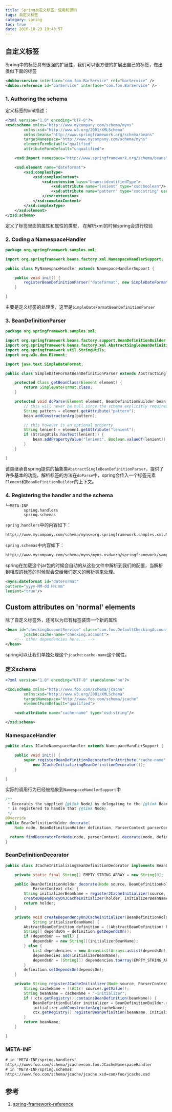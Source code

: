 ```yaml
---
title: Spring自定义标签，使用和源码
tags: 自定义标签
category: spring
toc: true
date: 2016-10-23 19:43:57
---
```



## 自定义标签

Spring中的标签具有很强的扩展性，我们可以很方便的扩展出自己的标签，做出类似下面的标签
```xml
<dubbo:service interface="com.foo.BarService" ref="barService" />
<dubbo:reference id="barService" interface="com.foo.BarService" />
```

### 1. Authoring the schema
定义标签的xml描述：

```xml
<?xml version="1.0" encoding="UTF-8"?>
<xsd:schema xmlns="http://www.mycompany.com/schema/myns"
        xmlns:xsd="http://www.w3.org/2001/XMLSchema"
        xmlns:beans="http://www.springframework.org/schema/beans"
        targetNamespace="http://www.mycompany.com/schema/myns"
        elementFormDefault="qualified"
        attributeFormDefault="unqualified">

    <xsd:import namespace="http://www.springframework.org/schema/beans"/>

    <xsd:element name="dateformat">
        <xsd:complexType>
            <xsd:complexContent>
                <xsd:extension base="beans:identifiedType">
                    <xsd:attribute name="lenient" type="xsd:boolean"/>
                    <xsd:attribute name="pattern" type="xsd:string" use="required"/>
                </xsd:extension>
            </xsd:complexContent>
        </xsd:complexType>
    </xsd:element>
</xsd:schema>
```
定义了标签里面的属性和属性的类型， 在解析xml的时候spring会进行校验

### 2. Coding a NamespaceHandler

```java
package org.springframework.samples.xml;

import org.springframework.beans.factory.xml.NamespaceHandlerSupport;

public class MyNamespaceHandler extends NamespaceHandlerSupport {

    public void init() {
        registerBeanDefinitionParser("dateformat", new SimpleDateFormatBeanDefinitionParser());
    }

}
```
主要是定义标签的处理类，这里是`SimpleDateFormatBeanDefinitionParser`

### 3. BeanDefinitionParser
```java
package org.springframework.samples.xml;

import org.springframework.beans.factory.support.BeanDefinitionBuilder;
import org.springframework.beans.factory.xml.AbstractSingleBeanDefinitionParser;
import org.springframework.util.StringUtils;
import org.w3c.dom.Element;

import java.text.SimpleDateFormat;

public class SimpleDateFormatBeanDefinitionParser extends AbstractSingleBeanDefinitionParser {

    protected Class getBeanClass(Element element) {
        return SimpleDateFormat.class;
    }

    protected void doParse(Element element, BeanDefinitionBuilder bean) {
        // this will never be null since the schema explicitly requires that a value be supplied
        String pattern = element.getAttribute("pattern");
        bean.addConstructorArg(pattern);

        // this however is an optional property
        String lenient = element.getAttribute("lenient");
        if (StringUtils.hasText(lenient)) {
            bean.addPropertyValue("lenient", Boolean.valueOf(lenient));
        }
    }

}
```

该类继承自spring提供的抽象类`AbstractSingleBeanDefinitionParser`，提供了许多基本的功能，解析标签的方法在`doParse`中，spring会传入一个标签元素`Element`和`BeanDefinitionBuilder`的上下文。

### 4. Registering the handler and the schema
```
└─META-INF
        spring.handlers
        spring.schemas
```
`spring.handlers`中的内容如下：

```xml
http\://www.mycompany.com/schema/myns=org.springframework.samples.xml.MyNamespaceHandler
```
`spring.schemas`中内容如下：

```xml
http\://www.mycompany.com/schema/myns/myns.xsd=org/springframework/samples/xml/myns.xsd
```

spring在加载这个jar包的时候会自动的从这些文件中解析到我们的配置，当解析到相应的标签的时候就会交给我们定义的解析类来处理。
```xml
<myns:dateformat id="dateFormat"
pattern="yyyy-MM-dd HH:mm"
lenient="true"/>
```

## Custom attributes on 'normal' elements

除了自定义标签外，还可以为已有标签装饰一个新的属性

```xml
<bean id="checkingAccountService" class="com.foo.DefaultCheckingAccountService"
        jcache:cache-name="checking.account">
    <!-- other dependencies here... -->
</bean>
```
spring可以让我们单独处理这个`jcache:cache-name`这个属性。

### 定义schema

```xml
<?xml version="1.0" encoding="UTF-8" standalone="no"?>

<xsd:schema xmlns="http://www.foo.com/schema/jcache"
        xmlns:xsd="http://www.w3.org/2001/XMLSchema"
        targetNamespace="http://www.foo.com/schema/jcache"
        elementFormDefault="qualified">

    <xsd:attribute name="cache-name" type="xsd:string"/>

</xsd:schema>
```

### NamespaceHandler

```java
public class JCacheNamespaceHandler extends NamespaceHandlerSupport {

    public void init() {
        super.registerBeanDefinitionDecoratorForAttribute("cache-name",
            new JCacheInitializingBeanDefinitionDecorator());
    }

}
```

实际的调用行为已经被抽象到`NamespaceHandlerSupport`中

```java
/**
 * Decorates the supplied {@link Node} by delegating to the {@link BeanDefinitionDecorator} that
 * is registered to handle that {@link Node}.
 */
@Override
public BeanDefinitionHolder decorate(
    Node node, BeanDefinitionHolder definition, ParserContext parserContext) {

  return findDecoratorForNode(node, parserContext).decorate(node, definition, parserContext);
}
```

### BeanDefinitionDecorator

```java
public class JCacheInitializingBeanDefinitionDecorator implements BeanDefinitionDecorator {

    private static final String[] EMPTY_STRING_ARRAY = new String[0];

    public BeanDefinitionHolder decorate(Node source, BeanDefinitionHolder holder,
            ParserContext ctx) {
        String initializerBeanName = registerJCacheInitializer(source, ctx);
        createDependencyOnJCacheInitializer(holder, initializerBeanName);
        return holder;
    }

    private void createDependencyOnJCacheInitializer(BeanDefinitionHolder holder,
            String initializerBeanName) {
        AbstractBeanDefinition definition = ((AbstractBeanDefinition) holder.getBeanDefinition());
        String[] dependsOn = definition.getDependsOn();
        if (dependsOn == null) {
            dependsOn = new String[]{initializerBeanName};
        } else {
            List dependencies = new ArrayList(Arrays.asList(dependsOn));
            dependencies.add(initializerBeanName);
            dependsOn = (String[]) dependencies.toArray(EMPTY_STRING_ARRAY);
        }
        definition.setDependsOn(dependsOn);
    }

    private String registerJCacheInitializer(Node source, ParserContext ctx) {
        String cacheName = ((Attr) source).getValue();
        String beanName = cacheName + "-initializer";
        if (!ctx.getRegistry().containsBeanDefinition(beanName)) {
            BeanDefinitionBuilder initializer = BeanDefinitionBuilder.rootBeanDefinition(JCacheInitializer.class);
            initializer.addConstructorArg(cacheName);
            ctx.getRegistry().registerBeanDefinition(beanName, initializer.getBeanDefinition());
        }
        return beanName;
    }

}

```

### META-INF
```xml
# in 'META-INF/spring.handlers'
http\://www.foo.com/schema/jcache=com.foo.JCacheNamespaceHandler
# in 'META-INF/spring.schemas'
http\://www.foo.com/schema/jcache/jcache.xsd=com/foo/jcache.xsd

```

## 参考

1. [spring-framework-reference](http://docs.spring.io/spring/docs/current/spring-framework-reference/htmlsingle/)

